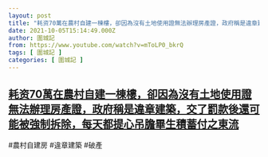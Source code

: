 ```yaml
---
layout: post
title: "耗资70萬在農村自建一棟樓，卻因為沒有土地使用證無法辦理房產證，政府稱是違章建築，交了罰款後還可能被強制拆除，每天都提心吊膽畢生積蓄付之東流"
date: 2021-10-05T15:14:49.000Z
author: 圍城記
from: https://www.youtube.com/watch?v=mToLP0_bkrQ
tags: [ 圍城記 ]
categories: [ 圍城記 ]
---
```

<!--1633446889000-->
[耗资70萬在農村自建一棟樓，卻因為沒有土地使用證無法辦理房產證，政府稱是違章建築，交了罰款後還可能被強制拆除，每天都提心吊膽畢生積蓄付之東流](https://www.youtube.com/watch?v=mToLP0_bkrQ)
------

<div>
#農村自建房 #違章建築 #破產
</div>
